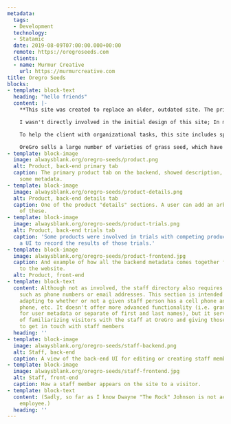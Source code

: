 ```yaml
---
metadata:
  tags:
  - Development
  technology:
  - Statamic
  date: 2019-08-09T07:00:00.000+00:00
  remote: https://oregroseeds.com
  clients:
  - name: Murmur Creative
    url: https://murmurcreative.com
title: Oregro Seeds
blocks:
- template: block-text
  heading: "hello friends"
  content: |-
    **This site was created to replace an older, outdated site. The primary function of the site is to inform visitors of the wide range of products OreGro, Inc. offers, as well as provide background on the company itself.**

    I wasn't directly involved in the initial design of this site; In my capacity as an in-house developer for Murmur Creative, I was given an already-approved design for implementation. On this project, we split development up into front-end and back-end; I built the underlying structure and customized the back-end while one of my co-workers assembled the CSS and JavaScript for the front-end. The size of the Murmur development team and our tight schedules usually mean this type of collaboration isn't possible, for the stars aligned for this project and it resulted in a much, much shorter turnaround that usual--I'm hoping to use the same or a similar process for additional projects in the future.

    To help the client with organizational tasks, this site includes special repositories for staff members (for the staff directory) and the products in their catalog.

    OreGro sells a large number of varieties of grass seed, which have different uses, planting times, qualities, etc. In short, each product needed to include a significant amount of metadata. I wanted this data to be structured, so that it could be understood on some level by a machine, but also be accessible via a UI that would make sense to a human user. The data storage and UI features of Statamic made this relatively straightforward: Instead of having to determine how to actual store and query data, I just had to consider how I wanted it organized, and how I wanted people to interact with it
- template: block-image
  image: alwaysblank.org/oregro-seeds/product.png
  alt: Product, back-end primary tab
  caption: The primary product tab on the backend, showed description, variety, and
    some metadata.
- template: block-image
  image: alwaysblank.org/oregro-seeds/product-details.png
  alt: Product, back-end details tab
  caption: One of the product "details" sections. A user can add an arbitrary number
    of these.
- template: block-image
  image: alwaysblank.org/oregro-seeds/product-trials.png
  alt: Product, back-end trials tab
  caption: 'Some products were involved in trials with competing products: This is
    a UI to record the results of those trials.'
- template: block-image
  image: alwaysblank.org/oregro-seeds/product-frontend.jpg
  caption: And example of how all the backend metadata comes together for a visitor
    to the website.
  alt: Product, front-end
- template: block-text
  content: Although not as involved, the staff directory also requires some metadata,
    such as phone numbers or email addresses. This section is intended to be flexible,
    adapting to whether or not a given staff person has a cell phone and/or office
    phone, etc. It doesn't offer more advanced functionality (i.e. granular searches
    for user metadata or separate of first and last names), but it serves the purpose
    of familiarizing visitors with the staff at OreGro and giving those visitors ways
    to get in touch with staff members
  heading: ''
- template: block-image
  image: alwaysblank.org/oregro-seeds/staff-backend.png
  alt: Staff, back-end
  caption: A view of the back-end UI for editing or creating staff members.
- template: block-image
  image: alwaysblank.org/oregro-seeds/staff-frontend.jpg
  alt: Staff, front-end
  caption: How a staff member appears on the site to a visitor.
- template: block-text
  content: (Sadly, so far as I know Dwayne "The Rock" Johnson is not actually an OreGro
    employee.)
  heading: ''
---
```

